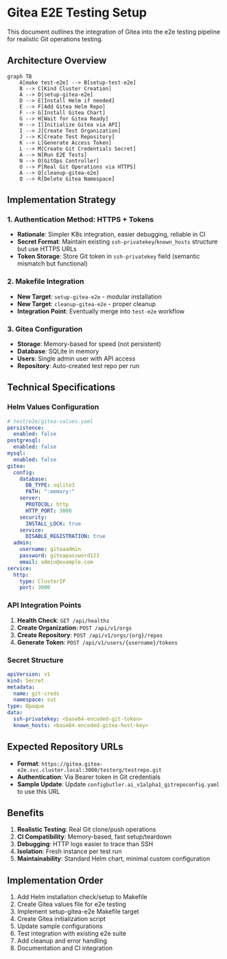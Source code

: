 # Gitea E2E Testing Setup

This document outlines the integration of Gitea into the e2e testing pipeline for realistic Git operations testing.

## Architecture Overview

```mermaid
graph TB
    A[make test-e2e] --> B[setup-test-e2e]
    B --> C[Kind Cluster Creation]
    A --> D[setup-gitea-e2e]
    D --> E[Install Helm if needed]
    E --> F[Add Gitea Helm Repo]
    F --> G[Install Gitea Chart]
    G --> H[Wait for Gitea Ready]
    H --> I[Initialize Gitea via API]
    I --> J[Create Test Organization]
    J --> K[Create Test Repository]
    K --> L[Generate Access Token]
    L --> M[Create Git Credentials Secret]
    A --> N[Run E2E Tests]
    N --> O[GitOps Controller]
    O --> P[Real Git Operations via HTTPS]
    A --> Q[cleanup-gitea-e2e]
    Q --> R[Delete Gitea Namespace]
```

## Implementation Strategy

### 1. Authentication Method: HTTPS + Tokens
- **Rationale**: Simpler K8s integration, easier debugging, reliable in CI
- **Secret Format**: Maintain existing `ssh-privatekey`/`known_hosts` structure but use HTTPS URLs
- **Token Storage**: Store Git token in `ssh-privatekey` field (semantic mismatch but functional)

### 2. Makefile Integration
- **New Target**: `setup-gitea-e2e` - modular installation
- **New Target**: `cleanup-gitea-e2e` - proper cleanup
- **Integration Point**: Eventually merge into `test-e2e` workflow

### 3. Gitea Configuration
- **Storage**: Memory-based for speed (not persistent)
- **Database**: SQLite in memory
- **Users**: Single admin user with API access
- **Repository**: Auto-created test repo per run

## Technical Specifications

### Helm Values Configuration
```yaml
# test/e2e/gitea-values.yaml
persistence:
  enabled: false
postgresql:
  enabled: false
mysql:
  enabled: false
gitea:
  config:
    database:
      DB_TYPE: sqlite3
      PATH: ":memory:"
    server:
      PROTOCOL: http
      HTTP_PORT: 3000
    security:
      INSTALL_LOCK: true
    service:
      DISABLE_REGISTRATION: true
  admin:
    username: giteaadmin
    password: giteapassword123
    email: admin@example.com
service:
  http:
    type: ClusterIP
    port: 3000
```

### API Integration Points
1. **Health Check**: `GET /api/healthz`
2. **Create Organization**: `POST /api/v1/orgs`
3. **Create Repository**: `POST /api/v1/orgs/{org}/repos`
4. **Generate Token**: `POST /api/v1/users/{username}/tokens`

### Secret Structure
```yaml
apiVersion: v1
kind: Secret
metadata:
  name: git-creds
  namespace: sut
type: Opaque
data:
  ssh-privatekey: <base64-encoded-git-token>
  known_hosts: <base64-encoded-gitea-host-key>
```

## Expected Repository URLs
- **Format**: `https://gitea.gitea-e2e.svc.cluster.local:3000/testorg/testrepo.git`
- **Authentication**: Via Bearer token in Git credentials
- **Sample Update**: Update `configbutler.ai_v1alpha1_gitrepoconfig.yaml` to use this URL

## Benefits
1. **Realistic Testing**: Real Git clone/push operations
2. **CI Compatibility**: Memory-based, fast setup/teardown
3. **Debugging**: HTTP logs easier to trace than SSH
4. **Isolation**: Fresh instance per test run
5. **Maintainability**: Standard Helm chart, minimal custom configuration

## Implementation Order
1. Add Helm installation check/setup to Makefile
2. Create Gitea values file for e2e testing
3. Implement setup-gitea-e2e Makefile target
4. Create Gitea initialization script
5. Update sample configurations
6. Test integration with existing e2e suite
7. Add cleanup and error handling
8. Documentation and CI integration